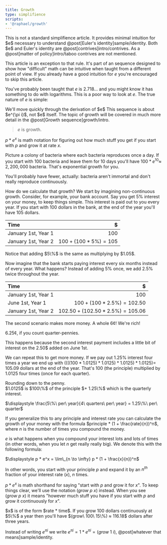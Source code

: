 ```yaml
---
title: Growth
type: simplifience
scripts:
- '@raphael/growth'
---
```


<div class="caution" markdown="block">
This is not a standard simplifience article. It provides minimal intuition for $e$ necessary to understand @post[Euler's identity]sample/identity. Both $e$ and Euler's identity are @post[contrives]intro/contrives. As a @post[matter of policy]intro/taboo contrives are not mentioned.

This article is an exception to that rule. It's part of an sequence designed to show how "difficult" math can be intuitive when taught from a different point of view. If you already have a good intuition for $e$ you're encouraged to skip this article.
</div>

You've probably been taught that $e$ is $2.718...$ and you might know it has something to do with logarithms. This is a poor way to look at $e$. The true nature of $e$ is simple:

<aside class="info" markdown="block">
We'll move quickly through the derivation of $e$ This sequence is about $e^{\pi i}$, not $e$ itself. The topic of growth will be covered in much more detail in the @post[Growth sequence]growth/intro.
</aside>

> $e$ is growth.

$p * e^x$ is math notation for figuring out how much stuff you get if you start with $p$ and grow it at rate $x$.

Picture a colony of bacteria where each bacteria reproduces once a day. If you start with 100 bacteria and leave them for 10 days you'll have $100 * e^{10} ≈$ <span class="info" markdown="inline">$2,200,000$ bacteria</span>. That's exponential growth for you.

<aside class="info" markdown="block">
You'll probably have fewer, actually: bacteria aren't immortal and don't really reproduce continuously.
</aside>

How do we calculate that growth? We start by imagining non-continuous growth. Consider, for example, your bank account. Say you get $5\%$ interest on your money, to keep things simple. This interest is paid out to you every year. If you start with $100$ dollars in the bank, at the end of the year you'll have $105$ dollars.

| Time                |                         $ |
|:--------------------|--------------------------:|
| January 1st, Year 1 |                     $100$ |
| January 1st, Year 2 | $100 + (100 * 5\%) = 105$ |

<aside class="info" markdown="block">
Notice that adding $5\%$ is the same as multiplying by $1.05$.
</aside>



Now imagine that the bank starts paying interest every six months instead of every year. What happens? Instead of adding 5% once, we add 2.5% twice throughout the year.

| Time                |                                    $ |
|:--------------------|-------------------------------------:|
| January 1st, Year 1 |                                $100$ |
| June 1st, Year 1    |       $100 + (100 * 2.5\%) = 102.50$ |
| January 1st, Year 2 | $102.50 + (102.50 * 2.5\%) = 105.06$ |

The second scenario makes more money. A <span class="info" markdown="inline">whole 6¢</span>! We're rich!

<aside class="info" markdown="block">
6.25¢, if you count quarter-pennies.
</aside>

This happens because the second interest payment includes a little bit of interest on the 2.50\$ added on June 1st.

We can repeat this to get more money. If we pay out 1.25% interest four times a year we end up with $((((100 * 1.0125) * 1.0125) * 1.0125) * 1.0125) =$ <span class="info">$105.09$</span> dollars at the end of the year. That's $100$ (the principle) multiplied by <span class="info" markdown="inline">$1.0125$</span> four times (once for each quarter).

<aside class="info" markdown="block">
Rounding down to the penny.
</aside>

<aside class="info" markdown="block">
$1.0125$ is $100\%$ of the principle $+ 1.25\%$ which is the quarterly interest.

$\displaystyle \frac{5\%\ per\ year}{4\ quarters\ per\ year} = 1.25\%\ per\ quarter$
</aside>

<div class="growth"></div>

If you generalize this to any principle and interest rate you can calculate the growth of your money with the formula $principle * (1 + \frac{rate}{n})^n$, where $n$ is the number of times you compound the money.

$e$ is what happens when you compound your interest lots and lots of times (in other words, when you let $n$ get really really big). We denote this with the following formula:

$\displaystyle p * e^x = \lim\_{n \to \infty} p * (1 + \frac{x}{n})^n$

In other words, you start with your principle $p$ and expand it by an <span class="info" markdown="inline">$n^{th}$ fraction of your interest rate ($x$)</span>, $n$ times.

$p * e^x$ is math shorthand for saying "start with $p$ and grow it for $x$". To keep things clear, we'll use the notation $(grow\ p\ x)$ instead. When you see $(grow\ p\ x)$ it means "however much stuff you have if you start with $p$ and grow it continuously <span class="info" markdown="inline">for $x$</span>".

<aside class="info" markdown="block">
$x$ is of the form $rate * time$. If you grow 100 dollars continuously at $5\%$ a year then you'll have $(grow\ 100\ 15\%) ≈ 116.18$ dollars after three years.
</aside>

Instead of writing $e^{\pi i}$ we write $e^{\pi i} = 1 * e^{\pi i} = (grow\ 1\ i)$, @post[whatever that means]sample/identity.

